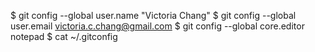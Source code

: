 $ git config --global user.name "Victoria Chang"
$ git config --global user.email victoria.c.chang@gmail.com
$ git config --global core.editor notepad
$ cat ~/.gitconfig
